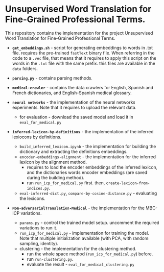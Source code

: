 # Unsupervised Word Translation for Fine-Grained Professional Terms.

This repository contains the implementation for the project Unsupervised Word Translation for Fine-Grained Professional Terms.

* **`get_embeddings.sh`** - script for generating embeddings to words in .txt file. requires the pre-trained `fastText` binary file. When referring in the code to a `.vec` file, that means that it requires to apply this script on the words in the `.txt` file with the same prefix. this files are available in the `data` folders. 
* **`parsing.py`** - contains parsing methods.
* **`medical-crawler`** - contains the data crawlers for English, Spanish and French dictionaries, and English-Spanish medical glossary.
* **`neural networks`** - the implementation of the neural networks experiments. Note that it requires to upload the relevant data.
   * for evaluation - download the saved model and load it in `eval_for_medical.py`
* **`inferred-lexicon-by-definitions`** - the implementation of the inferred lexiocons by definitions. 
    * `build_inferred_lexicon.ipynb` - the implementation for building the dictionary and extracting the definitions embeddings. 
    * `encoder-embeddings-alignment` - the implementation for the inferred lexicon by the alignment method.
      * requires to load the encoder embeddings of the inferred lexicon, and the dictionaries words encoder embeddings (are saved during the building method).
      * run `run_icp_for_medical.py` first. then, `create-lexicon-from-indices.py`.
    * `eval-inferred-dict.py`, `compare-by-cosine-distance.py` - evaluating the lexicons.

* **`Non-adversarialTranslation-Medical`** - the implementation for the MBC-ICP variations. 
  * `params.py` - control the trained model setup. uncomment the required variations to run it.
  * `run_icp_for_medical.py` - implementation for training the model. Note that multiple initialization available (with PCA, with random sampling, identity).
  * clustering - the implementation for the clustering method. 
      * run the whole space method (`run_icp_for_medical.py`) before.
      * run `run-clustering.py`.
      * evaluate the result - `eval_for_medical_clustering.py`
    




